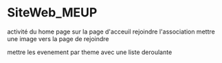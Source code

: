 # SiteWeb_MEUP
activité du home page sur la page d'acceuil
rejoindre l'association mettre une image vers la page de rejoindre


mettre les evenement par theme avec une liste deroulante 